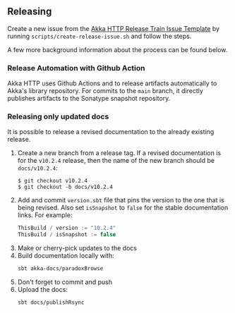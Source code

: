 ## Releasing

Create a new issue from the [Akka HTTP Release Train Issue Template](scripts/release-train-issue-template.md) by running `scripts/create-release-issue.sh` and follow the steps.

A few more background information about the process can be found below.

### Release Automation with Github Action

Akka HTTP uses Github Actions and to release artifacts automatically to Akka's library repository. For commits to the `main` branch, it directly publishes artifacts to the Sonatype snapshot repository.

### Releasing only updated docs

It is possible to release a revised documentation to the already existing release.

1. Create a new branch from a release tag. If a revised documentation is for the `v10.2.4` release, then the name of the new branch should be `docs/v10.2.4`:
    ```
    $ git checkout v10.2.4
    $ git checkout -b docs/v10.2.4
    ```
1. Add and commit `version.sbt` file that pins the version to the one that is being revised. Also set `isSnapshot` to `false` for the stable documentation links. For example:
    ```scala
    ThisBuild / version := "10.2.4"
    ThisBuild / isSnapshot := false
    ```
1. Make or cherry-pick updates to the docs
1. Build documentation locally with:
    ```sh
    sbt akka-docs/paradoxBrowse
    ```
1. Don't forget to commit and push
1. Upload the docs:
    ```sh
    sbt docs/publishRsync
    ```
